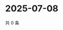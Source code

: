 # 2025-07-08

共 0 条

<!-- BEGIN ZHIHUQUESTIONS -->
<!-- 最后更新时间 Tue Jul 08 2025 22:11:58 GMT+0800 (China Standard Time) -->

<!-- END ZHIHUQUESTIONS -->

